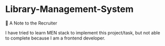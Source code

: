 # Library-Management-System

🙏 A Note to the Recruiter

I have tried to learn MEN stack to implement this project/task, but not able to complete because I am a frontend developer.

